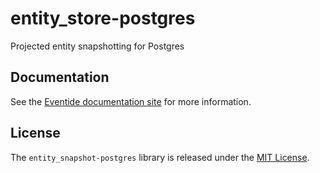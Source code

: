 # entity_store-postgres

Projected entity snapshotting for Postgres

## Documentation

See the [Eventide documentation site](http://docs.eventide-project.org/user-guide/entity-store/snapshotting.html) for more information.

## License

The `entity_snapshot-postgres` library is released under the [MIT License](https://github.com/eventide-project/entity-snapshot-postgres/blob/master/MIT-License.txt).
